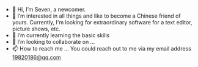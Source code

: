 - 👋 Hi, I’m Seven, a newcomer.
- 👀 I’m interested in all things and like to become a Chinese friend of yours. Currently, I'm looking for extraordinary software for a text editor, picture shows, etc.
- 🌱 I’m currently learning the basic skills
- 💞️ I’m looking to collaborate on ...
- 📫 How to reach me ...  You could reach out to me via my email address 19820186@qq.com

<!---
geqian18/geqian18 is a ✨ special ✨ repository because its `README.md` (this file) appears on your GitHub profile.
You can click the Preview link to take a look at your changes.
--->
